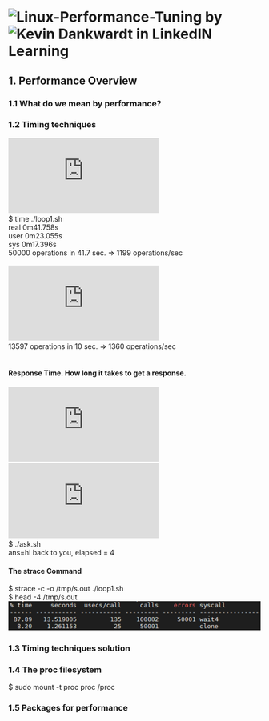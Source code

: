 # ![Linux-Performance-Tuning](https://www.linkedin.com/learning/linux-performance-tuning?u=2113185) by ![Kevin Dankwardt](https://www.linkedin.com/in/kevindankwardt/?trk=lil_course) in LinkedIN Learning

## 1. Performance Overview
### 1.1 What do we mean by performance?
### 1.2 Timing techniques
![loop1.sh](https://github.com/zuFrost/Linux-Performance-Tuning/blob/master/loop1.sh) <br>
\$ time ./loop1.sh <br>
real    0m41.758s <br>
user    0m23.055s <br>
sys     0m17.396s <br>
50000 operations in 41.7 sec. => 1199 operations/sec <br>
 <br>
![loop2.sh](https://github.com/zuFrost/Linux-Performance-Tuning/blob/master/loop2.sh) <br>
13597 operations in 10 sec. => 1360 operations/sec <br> 
<br>
#### Response Time. How long it takes to get a response. <br>
![ask.sh](https://github.com/zuFrost/Linux-Performance-Tuning/blob/master/ask.sh) ![ans.sh](https://github.com/zuFrost/Linux-Performance-Tuning/blob/master/ans.sh)<br>
\$ ./ask.sh <br>
ans=hi back to you, elapsed = 4 <br>
#### The strace Command
\$ strace -c -o /tmp/s.out ./loop1.sh <br>
\$ head -4 /tmp/s.out <br>
![img](https://github.com/zuFrost/Linux-Performance-Tuning/blob/master/img/head%20-4.png) <br>
### 1.3 Timing techniques solution
### 1.4 The proc filesystem
$ sudo mount -t proc proc /proc <br>
### 1.5 Packages for performance

